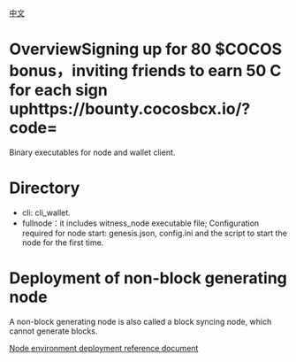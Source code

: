 [中文](https://github.com/Cocos-BCX/cocos-bcx-node-bin/blob/master/README_cn.md "中文")

# OverviewSigning up for 80 $COCOS bonus，inviting friends to earn 50 C for each sign uphttps://bounty.cocosbcx.io/?code=

Binary executables for node and wallet client.

# Directory
* cli: cli_wallet.
* fullnode：it includes witness_node executable file; Configuration required for node start: genesis.json, config.ini and the script to start the node for the first time.

# Deployment of non-block generating node
A non-block generating node is also called a block syncing node, which cannot generate blocks.

[Node environment deployment reference document](https://dev.cocosbcx.io/docs/21-witness_node)
